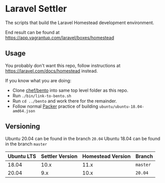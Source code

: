 # Laravel Settler

The scripts that build the Laravel Homestead development environment. 

End result can be found at https://app.vagrantup.com/laravel/boxes/homestead

## Usage

You probably don't want this repo, follow instructions at https://laravel.com/docs/homestead instead.

If you know what you are doing:

* Clone [chef/bento](https://github.com/chef/bento) into same top level folder as this repo.
* Run `./bin/link-to-bento.sh`
* Run `cd ../bento` and work there for the remainder.
* Follow normal [Packer](https://www.packer.io/) practice of building `ubuntu/ubuntu-18.04-amd64.json`

## Versioning

Ubuntu 20.04 can be found in the branch `20.04` 
Ubuntu 18.04 can be found in the branch `master`

| Ubuntu LTS | Settler Version | Homestead Version | Branch
| -----------| -----------     | -----------       | -----------
| 18.04      | 10.x            | 11.x              | `master`
| 20.04      | 9.x             | 10.x              | `20.04`
